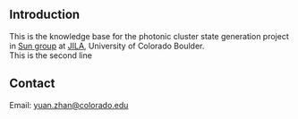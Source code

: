 
## Introduction

This is the knowledge base for the photonic cluster state generation project in [Sun group](https://jila.colorado.edu/sun) at [JILA](https://jila.colorado.edu), University of Colorado Boulder.<br>
This is the second line

## Contact

Email: <yuan.zhan@colorado.edu>
